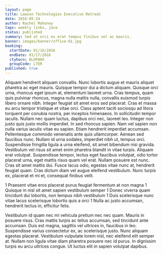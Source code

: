 ```yaml
---
layout: page
title: Lawson Technologies Executive Retreat
date: 2016-05-24
author: Rachel Mahoney
tags: weekly links, java
status: published
summary: Sed at orci eu erat tempus finibus vel ac mauris.
banner: images/banner/office-01.jpg
booking:
  startDate: 01/16/2016
  endDate: 01/17/2016
  ctyhocn: BLOPAHX
  groupCode: LTER
published: true
---
```

Aliquam hendrerit aliquam convallis. Nunc lobortis augue et mauris aliquet pharetra ac eget mauris. Quisque tempor dui a dictum aliquam. Quisque orci urna, rhoncus eget ipsum at, elementum laoreet urna. Cras tempus, quam quis pulvinar rhoncus, magna nulla mattis nulla, convallis euismod turpis libero ornare nibh. Integer feugiat sit amet eros sed placerat. Cras et massa eu arcu tempor tristique et vitae orci. Class aptent taciti sociosqu ad litora torquent per conubia nostra, per inceptos himenaeos. In sollicitudin tempor iaculis. Nullam nec quam luctus, dapibus orci nec, laoreet leo. Integer non justo quis justo mollis imperdiet. In sed rhoncus sapien.
Nam vel sapien non nulla varius iaculis vitae eu sapien. Etiam hendrerit imperdiet accumsan. Pellentesque commodo venenatis ante quis ullamcorper. Aenean sed faucibus nunc. Nullam id urna sodales, imperdiet nibh ut, tempus orci. Suspendisse fringilla ligula a urna eleifend, sit amet bibendum nisi gravida. Vestibulum vel risus sit amet enim pharetra blandit in vitae turpis. Aliquam erat volutpat. Suspendisse tempor, lectus eget faucibus volutpat, odio tortor placerat urna, eget mattis risus quam vel erat. Nullam posuere est nunc. Cras sit amet mattis dui. Fusce lacus odio, egestas vitae nunc at, hendrerit feugiat quam. Cras dictum diam vel augue eleifend vestibulum. Nunc turpis ex, placerat et mi et, consequat finibus velit.

1 Praesent vitae eros placerat purus feugiat fermentum at non magna
1 Quisque in nisl sit amet sapien vestibulum semper
1 Donec viverra quam tincidunt dui lobortis, non tempus nibh vestibulum
1 Duis scelerisque nunc vitae lacus scelerisque lobortis quis a orci
1 Nulla ac justo accumsan, hendrerit lectus in, efficitur felis.

Vestibulum id quam nec mi vehicula pretium nec nec quam. Mauris in posuere risus. Cras mattis turpis ac tellus accumsan, sed tincidunt ante accumsan. Duis est magna, sagittis vel ultrices in, faucibus in leo. Suspendisse varius consectetur ex, ac scelerisque justo. Nunc aliquam egestas placerat. Vestibulum vulputate lorem nisl, nec eleifend elit semper at. Nullam non ligula vitae diam pharetra posuere nec id purus. In dignissim turpis eu arcu ultrices congue. Ut luctus elit in sapien volutpat dapibus.
